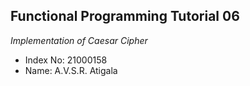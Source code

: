## Functional Programming Tutorial 06
*Implementation of Caesar Cipher*

- Index No: 21000158
- Name: A.V.S.R. Atigala